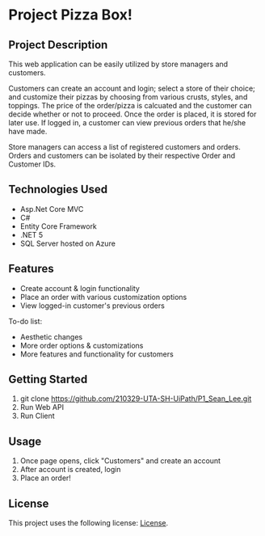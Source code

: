 # Project Pizza Box!

## Project Description
This web application can be easily utilized by store managers and customers. 

Customers can create an account and login; select a store of their choice; and customize their pizzas by choosing from various crusts, styles, and toppings. The price of the order/pizza is calcuated and the customer can decide whether or not to proceed. Once the order is placed, it is stored for later use. If logged in, a customer can view previous orders that he/she have made.

Store managers can access a list of registered customers and orders. Orders and customers can be isolated by their respective Order and Customer IDs.

## Technologies Used
* Asp.Net Core MVC
* C#
* Entity Core Framework
* .NET 5
* SQL Server hosted on Azure

## Features
* Create account & login functionality
* Place an order with various customization options
* View logged-in customer's previous orders

To-do list:
* Aesthetic changes
* More order options & customizations
* More features and functionality for customers

## Getting Started

1. git clone https://github.com/210329-UTA-SH-UiPath/P1_Sean_Lee.git
2. Run Web API
3. Run Client

## Usage
1. Once page opens, click "Customers" and create an account
2. After account is created, login
3. Place an order!

## License
This project uses the following license: [License](LICENSE).